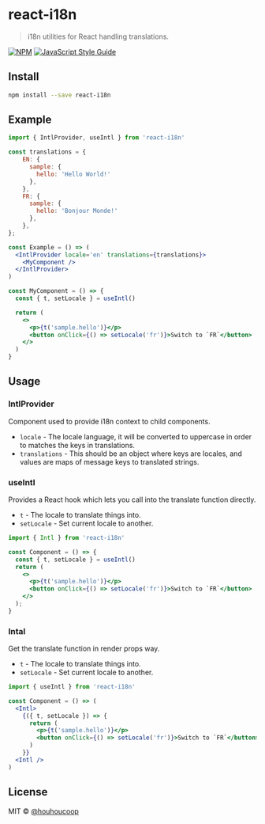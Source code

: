 # react-i18n

> i18n utilities for React handling translations.

[![NPM](https://img.shields.io/npm/v/react-i18n.svg)](https://www.npmjs.com/package/react-i18n) [![JavaScript Style Guide](https://img.shields.io/badge/code_style-standard-brightgreen.svg)](https://standardjs.com)

## Install

```bash
npm install --save react-i18n
```

## Example
```jsx
import { IntlProvider, useIntl } from 'react-i18n'

const translations = {
    EN: {
      sample: {
        hello: 'Hello World!'
      },
    },
    FR: {
      sample: {
        hello: 'Bonjour Monde!'
      },
    },
};

const Example = () => (
  <IntlProvider locale='en' translations={translations}>
    <MyComponent />
  </IntlProvider>
)

const MyComponent = () => {
  const { t, setLocale } = useIntl()

  return (
    <>
      <p>{t('sample.hello')}</p>
      <button onClick={() => setLocale('fr')}>Switch to `FR`</button>
    </>
  )
}
```
## Usage
### IntlProvider
Component used to provide i18n context to child components.

-   `locale` - The locale language, it will be converted to uppercase in order to matches the keys in translations.
-   `translations` - This should be an object
    where keys are locales, and values are maps of message keys to translated
    strings.

### useIntl
Provides a React hook which lets you
call into the translate function directly.

-   `t` - The locale to translate things into.
-   `setLocale` - Set current locale to another.

```jsx
import { Intl } from 'react-i18n'

const Component = () => {
  const { t, setLocale } = useIntl()
  return (
    <>
      <p>{t('sample.hello')}</p>
      <button onClick={() => setLocale('fr')}>Switch to `FR`</button>
    </>
  );
}
```
### Intal
Get the translate function in render props way.

-   `t` - The locale to translate things into.
-   `setLocale` - Set current locale to another.

```jsx
import { useIntl } from 'react-i18n'

const Component = () => (
  <Intl>
    {({ t, setLocale }) => {
      return (
        <p>{t('sample.hello')}</p>
        <button onClick={() => setLocale('fr')}>Switch to `FR`</button>
      )
    }}
  <Intl />
)
```
## License

MIT © [@houhoucoop](https://github.com/@houhoucoop)
